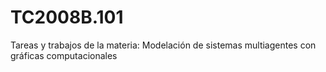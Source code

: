 # TC2008B.101
Tareas y trabajos de la materia:
Modelación de sistemas multiagentes con gráficas computacionales 
